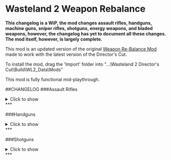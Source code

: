 # Wasteland 2 Weapon Rebalance

**This changelog is a WiP, the mod changes assault rifles, handguns, machine guns, sniper rifles, shotguns, energy weapons, and bladed weapons, however, the changelog has yet to document all these changes. The mod itself, however, is largely complete.**

This mod is an updated version of the original [Weapon Re-Balance Mod](https://forums.inxile-entertainment.com/viewtopic.php?f=18&t=10719)
made to work with the latest version of the Director's Cut.

To install the mod, drag the 'Import' folder into "...\Wasteland 2 Director's Cut\Build\WL2_Data\Mods"

This mod is fully functional mid-playthrough.

##CHANGELOG
###Assault Rifles 
<details>
  <summary>Click to show </summary>
  Design goal: Moderate DMG, medium range (giving Sniper Rifle a niche) with optional 3x burst, good penetration.

* Burst mode is moderately inaccurate, requiring good accuracy mods. G41 was too accurate with mods for burst
headshot (easily reaching 100%). Fix some guns (AUG, G3 & FN-Fal etc) being useless due to low damage.

* Even without headshot, a burst from high end AR deals around ~220 dmg with potential crits x1.5 damage 
(high crit %), that puts its potential damage in the moderate category per turn.

* Each Tier, there's originally one fast and one slower AR. Build on that design philosophy: The AR with 5 AP burst
means a fast character with 10 AP can burst 2x per turn, doing major damage.

Vanilla/Modded | Name | Tier | AP per Shot/Burst | Ammo Type | Ammo Capacity | Critical Multiplier | Damage | Chance to Jam | Armor Penetration | Range
:--:|:--:|:--:|:--:|:--:|:--:|:--:|:--:|:--:|:--:|:--:
Vanilla | M1 | 1-1 | 4/- | 5.56mm | 8 | 1.5x | 07-12 | 2% | 2 | 20m
Modded | M1 | 1-1 | 5/- | 5.56mm | 30 | 1.5x | 06-12 | 3% | 2 | 20m

Vanilla/Modded | Name | Tier | AP per Shot/Burst | Ammo Type | Ammo Capacity | Critical Multiplier | Damage | Chance to Jam | Armor Penetration | Range
:--:|:--:|:--:|:--:|:--:|:--:|:--:|:--:|:--:|:--:|:--:
Vanilla | M14 | 1-2 | 5/- | 5.56mm | 20 | 2.0x | 14-18 | 2% | 2 | 28m
Modded | M14 | 1-2 | 5/- | 5.56mm | 20 | 2.2x | 07-13 | 3% | 2 | 22m

Vanilla/Modded | Name | Tier | AP per Shot/Burst | Ammo Type | Ammo Capacity | Critical Multiplier | Damage | Chance to Jam | Armor Penetration | Range
:--:|:--:|:--:|:--:|:--:|:--:|:--:|:--:|:--:|:--:|:--:
Vanilla | Rust Bucket | 1-3 | 4/- | 5.56mm | 20 | 1.7x | 09-14 | 3% | 2 | 22m
Modded | Rust Bucket | 1-3 | 5/- | 5.56mm | 20 | 1.5x | 10-14 | 5% | 2 | 18m

Vanilla/Modded | Name | Tier | AP per Shot/Burst | Ammo Type | Ammo Capacity | Critical Multiplier | Damage | Chance to Jam | Armor Penetration | Range
:--:|:--:|:--:|:--:|:--:|:--:|:--:|:--:|:--:|:--:|:--:
Vanilla | M4 Carbine | 2-1 | 5/7 | 5.56mm | 30 | 1.5x | 19-27 | 3% | 3 | 20m
Modded | M4 Carbine | 2-1 | 5/7 | 5.56mm | 30 | 1.5x | 19-27 | 4% | 3 | 20m

Vanilla/Modded | Name | Tier | AP per Shot/Burst | Ammo Type | Ammo Capacity | Critical Multiplier | Damage | Chance to Jam | Armor Penetration | Range
:--:|:--:|:--:|:--:|:--:|:--:|:--:|:--:|:--:|:--:|:--:
Vanilla | Sweetness | 2-1 | 4/6 | 5.56mm | 30 | 1.8x | 44-60 | 3% | 5 | 20m
Modded | Sweetness | 2-1 | 5/7 | 5.56mm | 30 | 1.5x | 45-55 | 2% | 6 | 20m

Vanilla/Modded | Name | Tier | AP per Shot/Burst | Ammo Type | Ammo Capacity | Critical Multiplier | Damage | Chance to Jam | Armor Penetration | Range
:--:|:--:|:--:|:--:|:--:|:--:|:--:|:--:|:--:|:--:|:--:
Vanilla | FAMAS | 2-2 | 4/6 | 5.56mm | 25 | 1.7x | 17-30 | 3% | 3 | 24m
Modded | FAMAS | 2-2 | 4/5 | 5.56mm | 25 | 1.7x | 14-21 | 4% | 3 | 24m

Vanilla/Modded | Name | Tier | AP per Shot/Burst | Ammo Type | Ammo Capacity | Critical Multiplier | Damage | Chance to Jam | Armor Penetration | Range
:--:|:--:|:--:|:--:|:--:|:--:|:--:|:--:|:--:|:--:|:--:
Vanilla | Wegman Aether Corrupter | 2-2+ | 6/- | 5.56mm | 6 | 2.2x | 20-35 | 2% | 4 | 20m
Modded | Wegman Aether Corrupter | 2-2+ | 5/7 | 7.62mm | 30 | 2.4x | 35-55 | 3% | 6 | 22m

Vanilla/Modded | Name | Tier | AP per Shot/Burst | Ammo Type | Ammo Capacity | Critical Multiplier | Damage | Chance to Jam | Armor Penetration | Range
:--:|:--:|:--:|:--:|:--:|:--:|:--:|:--:|:--:|:--:|:--:
Vanilla | HK33 | 3-1 | 4/6 | 5.56mm | 20 | 1.6x | 25-35 | 2% | 4 | 22m
Modded | HK33 | 3-1 | 4/5 | 5.56mm | 20 | 1.6x | 16-25 | 3% | 4 | 20m

Vanilla/Modded | Name | Tier | AP per Shot/Burst | Ammo Type | Ammo Capacity | Critical Multiplier | Damage | Chance to Jam | Armor Penetration | Range
:--:|:--:|:--:|:--:|:--:|:--:|:--:|:--:|:--:|:--:|:--:
Vanilla | M16 | 3-2 | 5/7 | 5.56mm | 30 | 1.6x | 45-59 | 2% | 4 | 20m
Modded | M16 | 3-2 | 5/7 | 5.56mm | 30 | 1.6x | 27-38 | 3% | 4 | 24m

Vanilla/Modded | Name | Tier | AP per Shot/Burst | Ammo Type | Ammo Capacity | Critical Multiplier | Damage | Chance to Jam | Armor Penetration | Range
:--:|:--:|:--:|:--:|:--:|:--:|:--:|:--:|:--:|:--:|:--:
Vanilla | M16 (Bowling) | 3-2+ | 5/7 | 5.56mm | 30 | 1.6x | 45-59 | 95% | 4 | 20m
Modded | M16 (Bowling) | 3-2+ | 5/7 | 5.56mm | 30 | 1.6x | 27-38 | 95% | 4 | 24m

Vanilla/Modded | Name | Tier | AP per Shot/Burst | Ammo Type | Ammo Capacity | Critical Multiplier | Damage | Chance to Jam | Armor Penetration | Range
:--:|:--:|:--:|:--:|:--:|:--:|:--:|:--:|:--:|:--:|:--:
Vanilla | AK-47 | 4-1 | 4/6 | 7.62mm | 30 | 2.4x | 40-57 | 3% | 5 | 22m
Modded | AK-47 | 4-1 | 5/7 | 7.62mm | 30 | 2.4x | 30-50 | 4% | 6 | 22m

Vanilla/Modded | Name | Tier | AP per Shot/Burst | Ammo Type | Ammo Capacity | Critical Multiplier | Damage | Chance to Jam | Armor Penetration | Range
:--:|:--:|:--:|:--:|:--:|:--:|:--:|:--:|:--:|:--:|:--:
Vanilla | AUG | 4-2 | 5/7 | 5.56mm | 30 | 1.7x | 70-85 | 3% | 5 | 19m
Modded | AUG | 4-2 | 4/5 | 5.56mm | 30 | 1.7x | 26-32 | 2% | 6 | 22m

Vanilla/Modded | Name | Tier | AP per Shot/Burst | Ammo Type | Ammo Capacity | Critical Multiplier | Damage | Chance to Jam | Armor Penetration | Range
:--:|:--:|:--:|:--:|:--:|:--:|:--:|:--:|:--:|:--:|:--:
Vanilla | G3 | 5-1 | 4/6 | 7.62mm | 30 | 1.7x | 64-77 | 2% | 6 | 28m
Modded | G3 | 5-1 | 5/7 | 7.62mm | 30 | 1.7x | 40-66 | 2% | 8 | 22m

Vanilla/Modded | Name | Tier | AP per Shot/Burst | Ammo Type | Ammo Capacity | Critical Multiplier | Damage | Chance to Jam | Armor Penetration | Range
:--:|:--:|:--:|:--:|:--:|:--:|:--:|:--:|:--:|:--:|:--:
Vanilla | AK-97 | 5-2 | 5/7 | 7.62mm | 30 | 1.5x | 100-125 | 2% | 6 | 20m
Modded | AK-97 | 5-2 | 4/5 | 7.62mm | 30 | 1.5x | 30-40 | 2% | 8 | 24m

Vanilla/Modded | Name | Tier | AP per Shot/Burst | Ammo Type | Ammo Capacity | Critical Multiplier | Damage | Chance to Jam | Armor Penetration | Range
:--:|:--:|:--:|:--:|:--:|:--:|:--:|:--:|:--:|:--:|:--:
Vanilla | FN-FAL | 6-1 | 4/6 | 7.62mm | 30 | 1.5x | 90-107 | 2% | 7 | 26m
Modded | FN-FAL | 6-1 | 4/5 | 7.62mm | 30 | 1.5x | 35-50 | 2% | 8 | 24m

Vanilla/Modded | Name | Tier | AP per Shot/Burst | Ammo Type | Ammo Capacity | Critical Multiplier | Damage | Chance to Jam | Armor Penetration | Range
:--:|:--:|:--:|:--:|:--:|:--:|:--:|:--:|:--:|:--:|:--:
Vanilla | G41 | 6-2 | 5/7 | 7.62mm | 30 | 1.6x | 150-180 | 2% | 7 | 23m
Modded | G41 | 6-2 | 5/7 | 7.62mm | 30 | 1.6x | 57-75 | 2% | 8 | 25m
</details>
***

###Handguns
<details>
  <summary>Click to show </summary>
  Design goal: Moderate DMG, average range (longer than shotguns but less than AR), low penetration.
  
* Fires larger rounds (presumed ACP/Hollowpoint) than AR. IF it pentrates should deal more damage. Guns firing 0.45 cal should damage basically close to a Sniper Rifle but short range, low pen.

* An optimal Pistol Ranger requires 9 or 10 AP. 9 AP Ranger can use 3AP Handguns, firing 3 rounds per turn. 10 AP Ranger can wield 4AP Handguns and fire 1 aimed headshot and 1 normal round per turn.

* .45 handguns with a Scope are popular with big game hunters, so don't underestimate them! http://www.fieldandstream.com/articles/...er-hunting

Vanilla/Modded | Name | Tier | AP per Shot/Burst | Ammo Type | Ammo Capacity | Critical Multiplier | Damage | Chance to Jam | Armor Penetration | Range
:--:|:--:|:--:|:--:|:--:|:--:|:--:|:--:|:--:|:--:|:--:
Vanilla | Ol' Navy Revolver | 1-2 | 4/- | .38 Cal | 6 | 2.0x | 10-14 | 3% | 6 | 10m
Modded | Ol' Navy Revolver | 1-2 | 4/- | .38 Cal | 6 | 1.7x | 10-16 | 4% | 2 | 14m

Vanilla/Modded | Name | Tier | AP per Shot/Burst | Ammo Type | Ammo Capacity | Critical Multiplier | Damage | Chance to Jam | Armor Penetration | Range
:--:|:--:|:--:|:--:|:--:|:--:|:--:|:--:|:--:|:--:|:--:
Vanilla | The Blix | 1-2+ | 3/- | .38 Cal | 6 | 1.6x | 12-17 | 4% | 1 | 10m
Modded | The Blix | 1-2+ | 4/- | .38 Cal | 6 | 1.7x | 15-20 | 4% | 2 | 14m

Vanilla/Modded | Name | Tier | AP per Shot/Burst | Ammo Type | Ammo Capacity | Critical Multiplier | Damage | Chance to Jam | Armor Penetration | Range
:--:|:--:|:--:|:--:|:--:|:--:|:--:|:--:|:--:|:--:|:--:
Vanilla | .38 Semi-Automatic | 1-3 | 3/- | .38 Cal | 6 | 2.0x | 07-09 | 3% | 1 | 13m
Modded | .38 Semi-Automatic | 1-3 | 3/- | .38 Cal | 6 | 1.6x | 10-15 | 4% | 2 | 16m

Vanilla/Modded | Name | Tier | AP per Shot/Burst | Ammo Type | Ammo Capacity | Critical Multiplier | Damage | Chance to Jam | Armor Penetration | Range
:--:|:--:|:--:|:--:|:--:|:--:|:--:|:--:|:--:|:--:|:--:
Vanilla | Marakov | 2-1 | 3/- | .38 Cal | 8 | 1.8x | 10-15 | 3% | 2 | 12m
Modded | Marakov | 2-1 | 3/- | .38 Cal | 8 | 1.8x | 10-20 | 4% | 3 | 16m

Vanilla/Modded | Name | Tier | AP per Shot/Burst | Ammo Type | Ammo Capacity | Critical Multiplier | Damage | Chance to Jam | Armor Penetration | Range
:--:|:--:|:--:|:--:|:--:|:--:|:--:|:--:|:--:|:--:|:--:
Vanilla | Midnight Special | 2-2 | 3/- | .38 Cal | 6 | 1.7x | 14-20 | 2% | 2 | 11m
Modded | Midnight Special | 2-2 | 2/- | .38 Cal | 6 | 1.5x | 08-14 | 3% | 3 | 14m

Vanilla/Modded | Name | Tier | AP per Shot/Burst | Ammo Type | Ammo Capacity | Critical Multiplier | Damage | Chance to Jam | Armor Penetration | Range
:--:|:--:|:--:|:--:|:--:|:--:|:--:|:--:|:--:|:--:|:--:
Vanilla | .38 Revolver | 3-1 | 3/- | .38 Cal | 6 | 1.6x | 19-24 | 3% | 3 | 10m
Modded | .38 Revolver | 3-1 | 4/- | .38 Cal | 6 | 1.6x | 20-30 | 0% | 4 | 16m

Vanilla/Modded | Name | Tier | AP per Shot/Burst | Ammo Type | Ammo Capacity | Critical Multiplier | Damage | Chance to Jam | Armor Penetration | Range
:--:|:--:|:--:|:--:|:--:|:--:|:--:|:--:|:--:|:--:|:--:
Vanilla | FFS Benetto | 3-2 | 4/- | 9mm | 12 | 1.5x | 36-42 | 4% | 3 | 14m
Modded | FFS Benetto | 3-2 | 4/- | 9mm | 12 | 1.5x | 25-35 | 5% | 4 | 18m

Vanilla/Modded | Name | Tier | AP per Shot/Burst | Ammo Type | Ammo Capacity | Critical Multiplier | Damage | Chance to Jam | Armor Penetration | Range
:--:|:--:|:--:|:--:|:--:|:--:|:--:|:--:|:--:|:--:|:--:
Vanilla | FFS Benetto (Bowling) | 3-2+ | 4/- | 9mm | 12 | 1.5x | 36-42 | 95% | 3 | 14m
Modded | FFS Benetto (Bowling) | 3-2+ | 4/- | 9mm | 12 | 1.5x | 25-35 | 95% | 4 | 18m

Vanilla/Modded | Name | Tier | AP per Shot/Burst | Ammo Type | Ammo Capacity | Critical Multiplier | Damage | Chance to Jam | Armor Penetration | Range
:--:|:--:|:--:|:--:|:--:|:--:|:--:|:--:|:--:|:--:|:--:
Vanilla | Click 17 | 4-1 | 3/- | 9mm | 12 | 1.5x | 33-38 | 2% | 4 | 12m
Modded | Click 17 | 4-1 | 3/- | 9mm | 12 | 1.5x | 25-35 | 3% | 6 | 18m

Vanilla/Modded | Name | Tier | AP per Shot/Burst | Ammo Type | Ammo Capacity | Critical Multiplier | Damage | Chance to Jam | Armor Penetration | Range
:--:|:--:|:--:|:--:|:--:|:--:|:--:|:--:|:--:|:--:|:--:
Vanilla | .45 Peace Keeper | 4-2 | 4/- | .45 Cal | 6 | 2.0x | 57-65 | 0% | 4 | 9m
Modded | .45 Peace Keeper | 4-2 | 4/- | .45 Cal | 6 | 2.0x | 34-60 | 0% | 6 | 16m

Vanilla/Modded | Name | Tier | AP per Shot/Burst | Ammo Type | Ammo Capacity | Critical Multiplier | Damage | Chance to Jam | Armor Penetration | Range
:--:|:--:|:--:|:--:|:--:|:--:|:--:|:--:|:--:|:--:|:--:
Vanilla | .45 Widow Maker | 5-1 | 3/- | .45 Cal | 6 | 1.5x | 44-53 | 0% | 5 | 11m
Modded | .45 Widow Maker | 5-1 | 4/- | .45 Cal | 6 | 1.5x | 50-90 | 0% | 8 | 20m

Vanilla/Modded | Name | Tier | AP per Shot/Burst | Ammo Type | Ammo Capacity | Critical Multiplier | Damage | Chance to Jam | Armor Penetration | Range
:--:|:--:|:--:|:--:|:--:|:--:|:--:|:--:|:--:|:--:|:--:
Vanilla | Click 19 | 5-2 | 4/- | 9mm | 15 | 1.5x | 76-86 | 2% | 5 | 13m
Modded | Click 19 | 5-2 | 3/- | 9mm | 15 | 1.5x | 30-50 | 2% | 8 | 18m

Vanilla/Modded | Name | Tier | AP per Shot/Burst | Ammo Type | Ammo Capacity | Critical Multiplier | Damage | Chance to Jam | Armor Penetration | Range
:--:|:--:|:--:|:--:|:--:|:--:|:--:|:--:|:--:|:--:|:--:
Vanilla | Wasteland Hawk | 6-1 | 3/- | .45 Cal | 7 | 1.5x | 66-76 | 2% | 6 | 14m
Modded | Wasteland Hawk | 6-1 | 3/- | .45 Cal | 7 | 1.5x | 50-90 | 2% | 8 | 18m

Vanilla/Modded | Name | Tier | AP per Shot/Burst | Ammo Type | Ammo Capacity | Critical Multiplier | Damage | Chance to Jam | Armor Penetration | Range
:--:|:--:|:--:|:--:|:--:|:--:|:--:|:--:|:--:|:--:|:--:
Vanilla | M1911 | 6-2 | 4/- | .45 Cal | 7 | 1.5x | 100-135 | 0% | 7 | 15m
Modded | M1911 | 6-2 | 4/- | .45 Cal | 7 | 1.5x | 60-110 | 2% | 8 | 18m

Vanilla/Modded | Name | Tier | AP per Shot/Burst | Ammo Type | Ammo Capacity | Critical Multiplier | Damage | Chance to Jam | Armor Penetration | Range
:--:|:--:|:--:|:--:|:--:|:--:|:--:|:--:|:--:|:--:|:--:
Vanilla | Gold Engraved Derringer | Unqiue | 3/- | .38 Cal | 2 | 2.0x | 08-09 | 3% | 2 | 16m
Modded | Gold Engraved Derringer | Unqiue | 2/- | .38 Cal | 2 | 2.0x | 10-16 | 2% | 3 | 14m

Vanilla/Modded | Name | Tier | AP per Shot/Burst | Ammo Type | Ammo Capacity | Critical Multiplier | Damage | Chance to Jam | Armor Penetration | Range
:--:|:--:|:--:|:--:|:--:|:--:|:--:|:--:|:--:|:--:|:--:
Vanilla | Rose's Thorn | Unqiue | 3/- | 12 Gauge | 1 | 2.0x | 05-13 | 3% | 1 | 9m
Modded | Rose's Thorn | Unqiue | 4/- | 12 Gauge | 1 | 2.0x | 25-50 | 2% | 2 | 14m
</details>
***

###Shotguns
<details>
  <summary>Click to show </summary>
  Design Goal: High DMG, close range AoE. Low PEN, great at clearing soft targets but not able to plow through armored foes.

* Currently shotguns overall are very weak (except for OU, Spaz, Jack), with single-fire shotguns dealing very low damage. It's just not rewarding to get into your enemy's face and tickle them. 

* Boost all shotgun damage, but reduce PEN, making it a niche weapon against soft targets where it shines. Still useful against groups of high armored enemies, but weak against a single armored target.

* Added weapon mods to shotguns, should help to compete with assault rifles.

Vanilla/Modded | Name | Tier | AP per Shot/Burst | Ammo Type | Ammo Capacity | Critical Multiplier | Damage | Chance to Jam | Armor Penetration | Range
:--:|:--:|:--:|:--:|:--:|:--:|:--:|:--:|:--:|:--:|:--:
Vanilla | Pump Shotgun | 1-1 | 5/- | 12 Gauge | 7 | 1.5x | 09-14 | 2% | 1 | 12m
Modded | Pump Shotgun | 1-1 | 4/- | 12 Gauge | 7 | 1.5x | 14-20 | 2% | 1 | 12m

Vanilla/Modded | Name | Tier | AP per Shot/Burst | Ammo Type | Ammo Capacity | Critical Multiplier | Damage | Chance to Jam | Armor Penetration | Range
:--:|:--:|:--:|:--:|:--:|:--:|:--:|:--:|:--:|:--:|:--:
Vanilla | Sawed-Off | 1-2 | 5/7 | 12 Gauge | 2 | 1.5x | 13-19 | 2% | 1 | 9m
Modded | Sawed-Off | 1-2 | 4/5 | 12 Gauge | 2 | 1.5x | 14-18 | 2% | 1 | 9m

Vanilla/Modded | Name | Tier | AP per Shot/Burst | Ammo Type | Ammo Capacity | Critical Multiplier | Damage | Chance to Jam | Armor Penetration | Range
:--:|:--:|:--:|:--:|:--:|:--:|:--:|:--:|:--:|:--:|:--:
Vanilla | Coach Gun | 2-1 | 5/- | 12 Gauge | 2 | 2.0x | 20-24 | 2% | 2 | 12m
Modded | Coach Gun | 2-1 | 5/- | 12 Gauge | 2 | 2.0x | 21-28 | 2% | 2 | 12m

Vanilla/Modded | Name | Tier | AP per Shot/Burst | Ammo Type | Ammo Capacity | Critical Multiplier | Damage | Chance to Jam | Armor Penetration | Range
:--:|:--:|:--:|:--:|:--:|:--:|:--:|:--:|:--:|:--:|:--:
Vanilla | The Red Ryder Rides Again | 2-1+ | 5/- | 12 Gauge | 1 | 2.0x | 38-43 | 2% | 3 | 14m
Modded | The Red Ryder Rides Again | 2-1+ | 4/- | 12 Gauge | 1 | 2.0x | 34-42 | 2% | 2 | 16m

Vanilla/Modded | Name | Tier | AP per Shot/Burst | Ammo Type | Ammo Capacity | Critical Multiplier | Damage | Chance to Jam | Armor Penetration | Range
:--:|:--:|:--:|:--:|:--:|:--:|:--:|:--:|:--:|:--:|:--:
Vanilla | Lever Action | 2-2 | 6/- | 12 Gauge | 5 | 2.0x | 33-49 | 2% | 2 | 10m
Modded | Lever Action | 2-2 | 4/- | 12 Gauge | 5 | 2.0x | 24-40 | 2% | 2 | 10m

Vanilla/Modded | Name | Tier | AP per Shot/Burst | Ammo Type | Ammo Capacity | Critical Multiplier | Damage | Chance to Jam | Armor Penetration | Range
:--:|:--:|:--:|:--:|:--:|:--:|:--:|:--:|:--:|:--:|:--:
Vanilla | The Roach | 2-2+ | 5/- | 12 Gauge | 12 | 2.0x | 32-39 | 0% | 2 | 8m
Modded | The Roach | 2-2+ | 4/6 | 12 Gauge | 6 | 1.8x | 28-45 | 2% | 2 | 12m

Vanilla/Modded | Name | Tier | AP per Shot/Burst | Ammo Type | Ammo Capacity | Critical Multiplier | Damage | Chance to Jam | Armor Penetration | Range
:--:|:--:|:--:|:--:|:--:|:--:|:--:|:--:|:--:|:--:|:--:
Vanilla | M-37 Pump Action | 3-1 | 6/- | 12 Gauge | 6 | 1.6x | 41-48 | 2% | 3 | 12m
Modded | M-37 Pump Action | 3-1 | 4/- | 12 Gauge | 6 | 1.6x | 28-45 | 2% | 3 | 12m

Vanilla/Modded | Name | Tier | AP per Shot/Burst | Ammo Type | Ammo Capacity | Critical Multiplier | Damage | Chance to Jam | Armor Penetration | Range
:--:|:--:|:--:|:--:|:--:|:--:|:--:|:--:|:--:|:--:|:--:
Vanilla | M-37 Pump Action (Bowling) | 3-1+ | 6/- | 12 Gauge | 6 | 1.6x | 41-48 | 95% | 3 | 12m
Modded | M-37 Pump Action (Bowling) | 3-1+ | 4/- | 12 Gauge | 6 | 1.6x | 28-45 | 95% | 3 | 12m

Vanilla/Modded | Name | Tier | AP per Shot/Burst | Ammo Type | Ammo Capacity | Critical Multiplier | Damage | Chance to Jam | Armor Penetration | Range
:--:|:--:|:--:|:--:|:--:|:--:|:--:|:--:|:--:|:--:|:--:
Vanilla | SOSG | 3-2 | 5/- | 12 Gauge | 6 | 2.0x | 47-58 | 2% | 3 | 9m
Modded | SOSG | 3-2 | 4/- | 12 Gauge | 12 | 2.0x | 25-50 | 2% | 3 | 14m

Vanilla/Modded | Name | Tier | AP per Shot/Burst | Ammo Type | Ammo Capacity | Critical Multiplier | Damage | Chance to Jam | Armor Penetration | Range
:--:|:--:|:--:|:--:|:--:|:--:|:--:|:--:|:--:|:--:|:--:
Vanilla | Over Under | 4-1 | 5/6 | 12 Gauge | 2 | 2.0x | 61-65 | 2% | 4 | 10m
Modded | Over Under | 4-1 | 3/4 | 12 Gauge | 2 | 2.0x | 28-45 | 2% | 5 | 13m

Vanilla/Modded | Name | Tier | AP per Shot/Burst | Ammo Type | Ammo Capacity | Critical Multiplier | Damage | Chance to Jam | Armor Penetration | Range
:--:|:--:|:--:|:--:|:--:|:--:|:--:|:--:|:--:|:--:|:--:
Vanilla | Street Cleaner | 4-2 | 6/- | 12 Gauge | 20 | 2.0x | 81-90 | 2% | 4 | 13m
Modded | Street Cleaner | 4-2 | 4/- | 12 Gauge | 20 | 2.0x | 35-60 | 2% | 5 | 13m

Vanilla/Modded | Name | Tier | AP per Shot/Burst | Ammo Type | Ammo Capacity | Critical Multiplier | Damage | Chance to Jam | Armor Penetration | Range
:--:|:--:|:--:|:--:|:--:|:--:|:--:|:--:|:--:|:--:|:--:
Vanilla | Hoblet's Problem Solver | 4-3+ | 5/7 | 12 Gauge | 2 | 2.0x | 27-32 | 2% | 4 | 13m
Modded | Hoblet's Problem Solver | 4-3+ | 3/4 | 12 Gauge | 2 | 2.0x | 30-50 | 3% | 5 | 13m

Vanilla/Modded | Name | Tier | AP per Shot/Burst | Ammo Type | Ammo Capacity | Critical Multiplier | Damage | Chance to Jam | Armor Penetration | Range
:--:|:--:|:--:|:--:|:--:|:--:|:--:|:--:|:--:|:--:|:--:
Vanilla | The Holdup | 5-1 | 5/- | 12 Gauge | 5 | 2.0x | 77-84 | 2% | 5 | 9m
Modded | The Holdup | 5-1 | 4/- | 12 Gauge | 7 | 1.5x | 55-80 | 2% | 7 | 13m

Vanilla/Modded | Name | Tier | AP per Shot/Burst | Ammo Type | Ammo Capacity | Critical Multiplier | Damage | Chance to Jam | Armor Penetration | Range
:--:|:--:|:--:|:--:|:--:|:--:|:--:|:--:|:--:|:--:|:--:
Vanilla | Tactical Shotgun | 5-2 | 6/- | 12 Gauge | 7 | 1.5x | 110-125 | 2% | 5 | 12m
Modded | Tactical Shotgun | 5-2 | 3/- | 12 Gauge | 5 | 2.0x | 35-60 | 2% | 7 | 13m

Vanilla/Modded | Name | Tier | AP per Shot/Burst | Ammo Type | Ammo Capacity | Critical Multiplier | Damage | Chance to Jam | Armor Penetration | Range
:--:|:--:|:--:|:--:|:--:|:--:|:--:|:--:|:--:|:--:|:--:
Vanilla | Spaz-12 | 6-1 | 5/7 | 12 Gauge | 9 | 2.0x | 105-129 | 2% | 6 | 11m
Modded | Spaz-12 | 6-1 | 5/8 | 12 Gauge | 9 | 2.0x | 55-80 | 2% | 7 | 13m

Vanilla/Modded | Name | Tier | AP per Shot/Burst | Ammo Type | Ammo Capacity | Critical Multiplier | Damage | Chance to Jam | Armor Penetration | Range
:--:|:--:|:--:|:--:|:--:|:--:|:--:|:--:|:--:|:--:|:--:
Vanilla | Jackhammer | 6-2 | 6/8 | 12 Gauge | 10 | 2.0x | 168-182 | 2% | 6 | 13m
Modded | Jackhammer | 6-2 | -/7 | 12 Gauge | 10 | 2.0x | 55-80 | 2% | 7 | 13m

Vanilla/Modded | Name | Tier | AP per Shot/Burst | Ammo Type | Ammo Capacity | Critical Multiplier | Damage | Chance to Jam | Armor Penetration | Range
:--:|:--:|:--:|:--:|:--:|:--:|:--:|:--:|:--:|:--:|:--:
Vanilla | Crowd Control Shotgun | Unique | -/3 | 12 Gauge | 2 | 1.3x | 28-42 | 2% | 7 | 10m
Modded | Crowd Control Shotgun | Unique | -/3 | 12 Gauge | 2 | 1.3x | 50-70 | 2% | 7 | 10m

Vanilla/Modded | Name | Tier | AP per Shot/Burst | Ammo Type | Ammo Capacity | Critical Multiplier | Damage | Chance to Jam | Armor Penetration | Range
:--:|:--:|:--:|:--:|:--:|:--:|:--:|:--:|:--:|:--:|:--:
Vanilla | Mississippi Mule | Unique | -/4 | 12 Gauge | 2 | 1.2x | 10-14 | 2% | 2 | 9m
Modded | Mississippi Mule | Unique | -/5 | 12 Gauge | 2 | 1.2x | 12-18 | 2% | 1 | 9m
</details>
***
